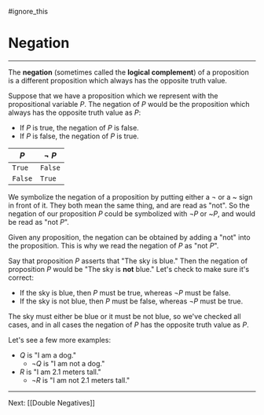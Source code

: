 #ignore_this 
# Negation
---
The **negation** (sometimes called the **logical complement**) of a proposition is a different proposition which always has the opposite truth value.

Suppose that we have a proposition which we represent with the propositional variable $P$. The negation of $P$ would be the proposition which always has the opposite truth value as $P$:

- If $P$ is true, the negation of $P$ is false.
- If $P$ is false, the negation of $P$ is true.

| $P$     | $\neg~P$ |
| ------- | -------- |
| `True`  | `False`  |
| `False` | `True`   |

We symbolize the negation of a proposition by putting either a $\neg$ or a \~ sign in front of it. They both mean the same thing, and are read as "not". So the negation of our proposition $P$ could be symbolized with $\neg P$ or \~$P$, and would be read as "not $P$".

Given any proposition, the negation can be obtained by adding a "not" into the proposition. This is why we read the negation of $P$ as "not $P$".

Say that proposition $P$ asserts that "The sky is blue." Then the negation of proposition $P$ would be "The sky is **not** blue." Let's check to make sure it's correct:

- If the sky is blue, then $P$ must be true, whereas $\neg P$ must be false.
- If the sky is not blue, then $P$ must be false, whereas $\neg P$ must be true.

The sky must either be blue or it must be not blue, so we've checked all cases, and in all cases the negation of $P$ has the opposite truth value as $P$.

Let's see a few more examples:
- $Q$ is "I am a dog."
	- $\neg Q$ is "I am not a dog."
- $R$ is "I am 2.1 meters tall."
	- $\neg R$ is "I am not 2.1 meters tall."

---

Next: [[Double Negatives]]